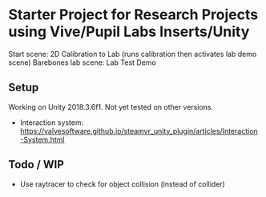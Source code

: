 
# Starter Project for Research Projects using Vive/Pupil Labs Inserts/Unity

Start scene: 2D Calibration to Lab (runs calibration then activates lab demo scene)
Barebones lab scene: Lab Test Demo

## Setup

Working on Unity 2018.3.6f1. Not yet tested on other versions.

* Interaction system: https://valvesoftware.github.io/steamvr_unity_plugin/articles/Interaction-System.html

## Todo / WIP

* Use raytracer to check for object collision (instead of collider)